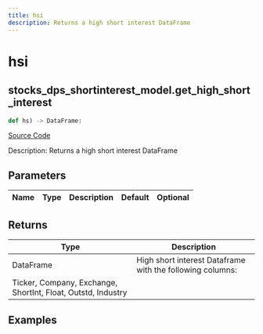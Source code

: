 ```yaml
---
title: hsi
description: Returns a high short interest DataFrame
---
```

# hsi

## stocks_dps_shortinterest_model.get_high_short_interest

```python
def hs) -> DataFrame:
```
[Source Code](https://github.com/OpenBB-finance/OpenBBTerminal/tree/main/openbb_terminal/stocks/dark_pool_shorts/shortinterest_model.py#L17)

Description: Returns a high short interest DataFrame

## Parameters

| Name | Type | Description | Default | Optional |
| ---- | ---- | ----------- | ------- | -------- |

## Returns

| Type | Description |
| ---- | ----------- |
| DataFrame | High short interest Dataframe with the following columns:
Ticker, Company, Exchange, ShortInt, Float, Outstd, Industry |

## Examples

